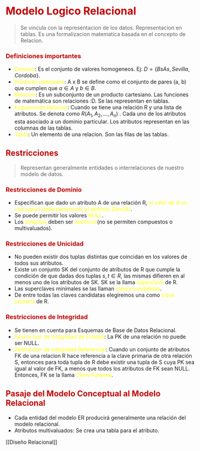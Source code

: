 # <span style="color:#c00000">Modelo Logico Relacional</span>

> Se vincula con la representacion de los datos.
> Representacion en tablas.
> Es una formalizacion matematica basada en el concepto de Relacion.

### <span style="color:#c00000">Definiciones importantes</span> 
- <span style="color:#ffff00">Dominio</span>: Es el conjunto de valores homogeneos. Ej: $D = \{Bs As, Sevilla, Cordoba\}$.
- <span style="color:#ffff00">Producto cartesiano</span>: A x B se define como el conjunto de pares (a, b) que cumplen que $a \in A$ y $b \in B$.
- <span style="color:#ffff00">Relacion</span>: Es un subconjunto de un producto cartesiano. Las funciones de matemática son relaciones :D. Se las representan en tablas. 
- <span style="color:#ffff00">Esquema de Relacion</span>: Cuando se tiene una relación R y una lista de atributos. Se denota como $R(A_{1}, A_{2}, ..., A_{n})$ . Cada uno de los atributos esta asociado a un dominio particular. Los atributos representan en las columnas de las tablas.
- <span style="color:#ffff00">Tupla</span>: Un elemento de una relacion. Son las filas de las tablas.


## <span style="color:#c00000">Restricciones</span> 
> Representan generalmente entidades o interrelaciones de nuestro modelo de datos.

### <span style="color:#c00000">Restricciones de Dominio</span> 
- Especifican que dado un atributo A de una relación R, <span style="color:#ffff00">el valor de A en una tupla t debe pertenecer al dominio Dom(A)</span>.
- Se puede permitir los valores <span style="color:#ffff00">NULL</span>.
- Los <span style="color:#ffff00">atributos</span> deben ser <span style="color:#ffff00">atomicos</span>(no se permiten compuestos o multivaluados).

### <span style="color:#c00000">Restricciones de Unicidad</span> 
- No pueden existir dos tuplas distintas que coincidan en los valores de todos sus atributos.
- Existe un conjunto SK del conjunto de atributos de R que cumple la condición de que dadas dos tuplas $s, t \in R$, las mismas difieren en al menos uno de los atributos de SK. SK se la llama <span style="color:#ffff00">superclave</span> de R.
- Las superclaves minimales se las llaman <span style="color:#ffff00">claves candidatas</span>.
- De entre todas las claves candidatas elegiremos una como <span style="color:#ffff00">clave primaria</span> de R.

### <span style="color:#c00000">Restricciones de Integridad</span> 
- Se tienen en cuenta para Esquemas de Base de Datos Relacional.
- <span style="color:#ffff00">Restriccion de Integridad de Entidad</span>: La PK de una relación no puede ser NULL.
- <span style="color:#ffff00">Restriccion de Integridad Referencial</span>: Cuando un conjunto de atributos FK de una relacion R hace referencia a la clave primaria de otra relación S, entonces para toda tupla de R debe existir una tupla de S cuya PK sea igual al valor de FK, a menos que todos los atributos de FK sean NULL. Entonces, FK se la llama <span style="color:#ffff00">Clave Foranea</span>.  


## <span style="color:#c00000">Pasaje del Modelo Conceptual al Modelo Relacional</span> 
- Cada entidad del modelo ER producirá generalmente una relación del modelo relacional.
- Atributos multivaluados: Se crea una tabla para el atributo.


[[Diseño Relacional]]